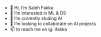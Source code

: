 - 👋 Hi, I’m Saleh Fakka
- 👀 I’m interested in ML & DS
- 🌱 I’m currently studing AI
- 💞️ I’m looking to collaborate on AI projects
- 📫 to reach me on ig: ifakka
